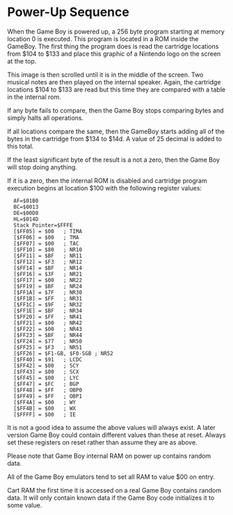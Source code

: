 # Power-Up Sequence

When the Game Boy is powered up, a 256 byte program starting at memory location 0 is executed. This program is located in a ROM inside the GameBoy. The first thing the program does is read the cartridge locations from $104 to $133 and place this graphic of a Nintendo logo on the screen at the top.

This image is then scrolled until it is in the middle of the screen. Two musical notes are then played on the internal speaker. Again, the cartridge locations $104 to $133 are read but this time they are compared with a table in the internal rom.

If any byte fails to compare, then the Game Boy stops comparing bytes and simply halts all operations.

If all locations compare the same, then the GameBoy starts adding all of the bytes in the cartridge from $134 to $14d. A value of 25 decimal is added to this total.

If the least significant byte of the result is a not a zero, then the Game Boy will stop doing anything.

If it is a zero, then the internal ROM is disabled and cartridge program execution begins at location $100 with the following register values:

```
  AF=$01B0
  BC=$0013
  DE=$00D8
  HL=$014D
  Stack Pointer=$FFFE
  [$FF05] = $00   ; TIMA
  [$FF06] = $00   ; TMA
  [$FF07] = $00   ; TAC
  [$FF10] = $80   ; NR10
  [$FF11] = $BF   ; NR11
  [$FF12] = $F3   ; NR12
  [$FF14] = $BF   ; NR14
  [$FF16] = $3F   ; NR21
  [$FF17] = $00   ; NR22
  [$FF19] = $BF   ; NR24
  [$FF1A] = $7F   ; NR30
  [$FF1B] = $FF   ; NR31
  [$FF1C] = $9F   ; NR32
  [$FF1E] = $BF   ; NR34
  [$FF20] = $FF   ; NR41
  [$FF21] = $00   ; NR42
  [$FF22] = $00   ; NR43
  [$FF23] = $BF   ; NR44
  [$FF24] = $77   ; NR50
  [$FF25] = $F3   ; NR51
  [$FF26] = $F1-GB, $F0-SGB ; NR52
  [$FF40] = $91   ; LCDC
  [$FF42] = $00   ; SCY
  [$FF43] = $00   ; SCX
  [$FF45] = $00   ; LYC
  [$FF47] = $FC   ; BGP
  [$FF48] = $FF   ; OBP0
  [$FF49] = $FF   ; OBP1
  [$FF4A] = $00   ; WY
  [$FF4B] = $00   ; WX
  [$FFFF] = $00   ; IE
```

It is not a good idea to assume the above values will always exist. A later version Game Boy could contain different values than these at reset. Always set these registers on reset rather than assume they are as above.

Please note that Game Boy internal RAM on power up contains random data.

All of the Game Boy emulators tend to set all RAM to value $00 on entry.

Cart RAM the first time it is accessed on a real Game Boy contains random data.
It will only contain known data if the Game Boy code initializes it to some value.

